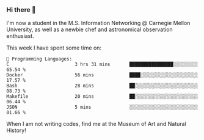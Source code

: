### Hi there 👋

I'm now a student in the M.S. Information Networking @ Carnegie Mellon University, as well as a newbie chef and astronomical observation enthusiast. 



<!--START_SECTION:waka-->
This week I have spent some time on: 

```text
💬 Programming Languages: 
C                        3 hrs 31 mins       ████████████████░░░░░░░░░   65.54 % 
Docker                   56 mins             ████░░░░░░░░░░░░░░░░░░░░░   17.57 % 
Bash                     28 mins             ██░░░░░░░░░░░░░░░░░░░░░░░   08.73 % 
Makefile                 20 mins             ██░░░░░░░░░░░░░░░░░░░░░░░   06.44 % 
JSON                     5 mins              ░░░░░░░░░░░░░░░░░░░░░░░░░   01.66 % 
```


<!--END_SECTION:waka-->

When I am not writing codes, find me at the Museum of Art and Natural History!
